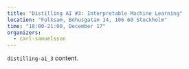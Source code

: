 ```yaml
---
title: "Distilling AI #3: Interpretable Machine Learning" 
location: "Folksam, Bohusgatan 14, 106 60 Stockholm"
time: "18:00-21:00, December 17"
organizers:
  - carl-samuelsson
---
```

`distilling-ai_3` content.
